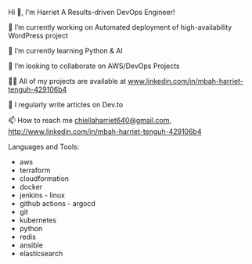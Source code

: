 Hi 👋, I'm Harriet
A Results-driven DevOps Engineer!

🔭 I’m currently working on Automated deployment of high-availability WordPress project

🌱 I’m currently learning Python & AI

👯 I’m looking to collaborate on AWS/DevOps Projects

👨‍💻 All of my projects are available at www.linkedin.com/in/mbah-harriet-tenguh-429106b4

📝 I regularly write articles on Dev.to

📫 How to reach me chiellaharriet640@gmail.com,  http://www.linkedin.com/in/mbah-harriet-tenguh-429106b4

Languages and Tools:
- aws  
- terraform 
- cloudformation
- docker 
- jenkins   - linux
- github actions   - argocd
- git
- kubernetes
- python
- redis
- ansible
- elasticsearch

  
